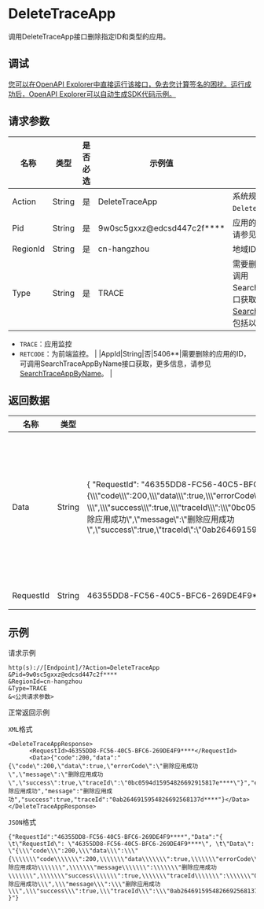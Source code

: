 # DeleteTraceApp

调用DeleteTraceApp接口删除指定ID和类型的应用。

## 调试

[您可以在OpenAPI Explorer中直接运行该接口，免去您计算签名的困扰。运行成功后，OpenAPI Explorer可以自动生成SDK代码示例。](https://api.aliyun.com/#product=ARMS&api=DeleteTraceApp&type=RPC&version=2019-08-08)

## 请求参数

|名称|类型|是否必选|示例值|描述|
|--|--|----|---|--|
|Action|String|是|DeleteTraceApp|系统规定参数，取值为`DeleteTraceApp`。 |
|Pid|String|是|9w0sc5gxxz@edcsd447c2f\*\*\*\*|应用的ID标识串。获取方式请参见[如何获取应用PID](https://www.alibabacloud.com/help/zh/doc-detail/186100.htm?spm=a2cdw.13409063.0.0.7a72281f0bkTfx#title-imy-7gj-qhr)。 |
|RegionId|String|是|cn-hangzhou|地域ID。 |
|Type|String|是|TRACE|需要删除的应用的类型，可调用SearchTraceAppByName接口获取，更多信息，请参见[SearchTraceAppByName](~~130676~~)。包括以下类型：

 -   `TRACE`：应用监控
-   `RETCODE`：为前端监控。 |
|AppId|String|否|5406\*\*|需要删除的应用的ID，可调用SearchTraceAppByName接口获取，更多信息，请参见[SearchTraceAppByName](~~130676~~)。 |

## 返回数据

|名称|类型|示例值|描述|
|--|--|---|--|
|Data|String|\{ "RequestId": "46355DD8-FC56-40C5-BFC6-269DE4F9\*\*\*\*", "Data": "\{\\"code\\":200,\\"data\\":\\"\{\\\\\\"code\\\\\\":200,\\\\\\"data\\\\\\":true,\\\\\\"errorCode\\\\\\":\\\\\\"删除应用成功\\\\\\",\\\\\\"message\\\\\\":\\\\\\"删除应用成功\\\\\\",\\\\\\"success\\\\\\":true,\\\\\\"traceId\\\\\\":\\\\\\"0bc0594d15954826692915817e\*\*\*\*\\\\\\"\}\\",\\"errorCode\\":\\"删除应用成功\\",\\"message\\":\\"删除应用成功\\",\\"success\\":true,\\"traceId\\":\\"0ab2646915954826692568137d\*\*\*\*\\"\}" \}|JSON格式的返回结果，包含HTTP状态码、错误码、返回消息、TraceId等。 |
|RequestId|String|46355DD8-FC56-40C5-BFC6-269DE4F9\*\*\*\*|请求ID。 |

## 示例

请求示例

```
http(s)://[Endpoint]/?Action=DeleteTraceApp
&Pid=9w0sc5gxxz@edcsd447c2f****
&RegionId=cn-hangzhou
&Type=TRACE
&<公共请求参数>
```

正常返回示例

`XML`格式

```
<DeleteTraceAppResponse>
	  <RequestId>46355DD8-FC56-40C5-BFC6-269DE4F9****</RequestId>
	  <Data>{"code":200,"data":"{\"code\":200,\"data\":true,\"errorCode\":\"删除应用成功\",\"message\":\"删除应用成功\",\"success\":true,\"traceId\":\"0bc0594d15954826692915817e****\"}","errorCode":"删除应用成功","message":"删除应用成功","success":true,"traceId":"0ab2646915954826692568137d****"}</Data>
</DeleteTraceAppResponse>
```

`JSON`格式

```
{"RequestId":"46355DD8-FC56-40C5-BFC6-269DE4F9****","Data":"{ \t\"RequestId\": \"46355DD8-FC56-40C5-BFC6-269DE4F9****\", \t\"Data\": \"{\\\"code\\\":200,\\\"data\\\":\\\"{\\\\\\\"code\\\\\\\":200,\\\\\\\"data\\\\\\\":true,\\\\\\\"errorCode\\\\\\\":\\\\\\\"删除应用成功\\\\\\\",\\\\\\\"message\\\\\\\":\\\\\\\"删除应用成功\\\\\\\",\\\\\\\"success\\\\\\\":true,\\\\\\\"traceId\\\\\\\":\\\\\\\"0bc0594d15954826692915817e****\\\\\\\"}\\\",\\\"errorCode\\\":\\\"删除应用成功\\\",\\\"message\\\":\\\"删除应用成功\\\",\\\"success\\\":true,\\\"traceId\\\":\\\"0ab2646915954826692568137d****\\\"}\" }"}
```

